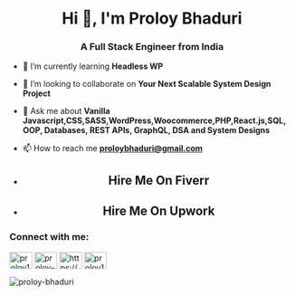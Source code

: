 <h1 align="center">Hi 👋, I'm Proloy Bhaduri</h1>
<h3 align="center">A Full Stack Engineer from India</h3>

- 🌱 I’m currently learning  **Headless WP**

- 👯 I’m looking to collaborate on **Your Next Scalable System Design Project**

- 💬 Ask me about **Vanilla Javascript,CSS,SASS,WordPress,Woocommerce,PHP,React.js,SQL, OOP, Databases, REST APIs, GraphQL, DSA and System Designs**

- 📫 How to reach me **proloybhaduri@gmail.com**

- <h2 style="display:flex;align-items:center;justify-content:space-evenly;"><a style="text-decoration:none;" href="https://www.fiverr.com/proloybhaduri">Hire Me On <strong>Fiverr</strong></a></h2>
-  <h2 style="display:flex;align-items:center;justify-content:space-evenly;"><a style="text-decoration:none;" href="https://www.upwork.com/freelancers/~012121388674a82d56">Hire Me On <strong>Upwork</strong></a></h2>
<h3 align="left">Connect with me:</h3>
<p align="left">
<a href="https://twitter.com/proloy1999pb" target="blank"><img align="center" src="https://raw.githubusercontent.com/rahuldkjain/github-profile-readme-generator/master/src/images/icons/Social/twitter.svg" alt="proloy1999pb" height="30" width="40" /></a>
<a href="https://linkedin.com/in/proloy-bhaduri-980b82156" target="blank"><img align="center" src="https://raw.githubusercontent.com/rahuldkjain/github-profile-readme-generator/master/src/images/icons/Social/linked-in-alt.svg" alt="proloy-bhaduri-980b82156" height="30" width="40" /></a>
<a href="https://fb.com/https://www.facebook.com/proloycse2021" target="blank"><img align="center" src="https://raw.githubusercontent.com/rahuldkjain/github-profile-readme-generator/master/src/images/icons/Social/facebook.svg" alt="https://www.facebook.com/proloycse2021" height="30" width="40" /></a>
<a href="https://instagram.com/proloy1729" target="blank"><img align="center" src="https://raw.githubusercontent.com/rahuldkjain/github-profile-readme-generator/master/src/images/icons/Social/instagram.svg" alt="proloy1729" height="30" width="40" /></a>
</p>
<p><img align="center" src="https://github-readme-stats.vercel.app/api/top-langs?username=proloy-bhaduri&show_icons=true&locale=en&layout=compact" alt="proloy-bhaduri" /></p>
